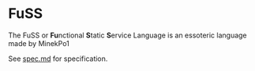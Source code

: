 # FuSS

The FuSS or **Fu**nctional **S**tatic **S**ervice Language is an essoteric language made by MinekPo1

See [spec.md](spec.md) for specification.